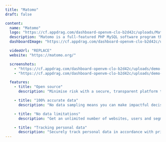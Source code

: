 ```yaml
---
title: "Matomo"
draft: false

content:
  name: "Matomo"
  logo: "https://cf.appdrag.com/dashboard-openvm-clo-b2d42c/uploads/Matomo-icon-transparent-7mGO.png"
  description: "Matomo is a full-featured PHP MySQL software program that you download and install on your own webserver. At the end of the five-minute installation process, you will be given a JavaScript code. Simply copy and paste this tag on websites you wish to track and access your analytics reports in real-time."
  dashboardImage: "https://cf.appdrag.com/dashboard-openvm-clo-b2d42c/uploads/demo-1--R68b.jpg"

  videoUrl: "REPLACE"
  website: "https://matomo.org/"

  screenshots:
    - "https://cf.appdrag.com/dashboard-openvm-clo-b2d42c/uploads/demo-1--R68b.jpg"
    - "https://cf.appdrag.com/dashboard-openvm-clo-b2d42c/uploads/demo-FoXl.jpg"

  features:
    - title: "Open source"
      description: "Minimise risk with a secure, transparent platform that’s been thoroughly tested by hundreds of contributors"

    - title: "100% accurate data"
      description: "No data sampling means you can make impactful decisions based on 100% accurate reporting."

    - title: "No data limitations"
      description: "Get an unlimited number of websites, users and segments. There’s also no limitation on how much data you store."

    - title: "Tracking personal data"
      description: "Securely track personal data in accordance with privacy laws. This option is unavailable with GA."
---
```

